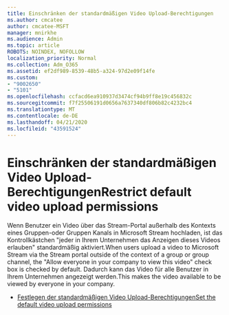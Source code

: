 ```yaml
---
title: Einschränken der standardmäßigen Video Upload-Berechtigungen
ms.author: cmcatee
author: cmcatee-MSFT
manager: mnirkhe
ms.audience: Admin
ms.topic: article
ROBOTS: NOINDEX, NOFOLLOW
localization_priority: Normal
ms.collection: Adm_O365
ms.assetid: ef2df989-8539-48b5-a324-97d2e09f14fe
ms.custom:
- "9002650"
- "5101"
ms.openlocfilehash: ccfacd6ea910937d3474cf94b9ff8e19c456832c
ms.sourcegitcommit: f7f25506191d0656a7637340df806b82c4232bc4
ms.translationtype: MT
ms.contentlocale: de-DE
ms.lasthandoff: 04/21/2020
ms.locfileid: "43591524"
---
```

# <a name="restrict-default-video-upload-permissions"></a><span data-ttu-id="79478-102">Einschränken der standardmäßigen Video Upload-Berechtigungen</span><span class="sxs-lookup"><span data-stu-id="79478-102">Restrict default video upload permissions</span></span>

<span data-ttu-id="79478-103">Wenn Benutzer ein Video über das Stream-Portal außerhalb des Kontexts eines Gruppen-oder Gruppen Kanals in Microsoft Stream hochladen, ist das Kontrollkästchen "jeder in Ihrem Unternehmen das Anzeigen dieses Videos erlauben" standardmäßig aktiviert.</span><span class="sxs-lookup"><span data-stu-id="79478-103">When users upload a video to Microsoft Stream via the Stream portal outside of the context of a group or group channel, the "Allow everyone in your company to view this video" check box is checked by default.</span></span> <span data-ttu-id="79478-104">Dadurch kann das Video für alle Benutzer in Ihrem Unternehmen angezeigt werden.</span><span class="sxs-lookup"><span data-stu-id="79478-104">This makes the video available to be viewed by everyone in your company.</span></span>

- [<span data-ttu-id="79478-105">Festlegen der standardmäßigen Video Upload-Berechtigungen</span><span class="sxs-lookup"><span data-stu-id="79478-105">Set the default video upload permissions</span></span>](https://docs.microsoft.com/stream/default-video-permissions)

